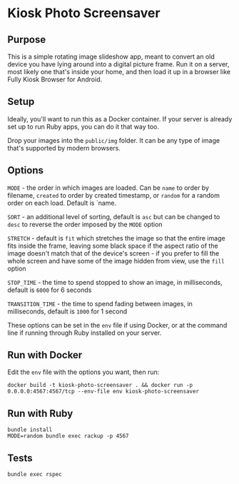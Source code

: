 # Kiosk Photo Screensaver

## Purpose

This is a simple rotating image slideshow app, meant to convert an old device you have lying around into a digital picture frame. Run it on a server, most likely one that's inside your home, and then load it up in a browser like Fully Kiosk Browser for Android.

## Setup

Ideally, you'll want to run this as a Docker container. If your server is already set up to run Ruby apps, you can do it that way too.

Drop your images into the `public/img` folder. It can be any type of image that's supported by modern browsers.

## Options

`MODE` - the order in which images are loaded. Can be `name` to order by filename, `created` to order by created timestamp, or `random` for a random order on each load. Default is `name.

`SORT` - an additional level of sorting, default is `asc` but can be changed to `desc` to reverse the order imposed by the `MODE` option

`STRETCH` - default is `fit` which stretches the image so that the entire image fits inside the frame, leaving some black space if the aspect ratio of the image doesn't match that of the device's screen - if you prefer to fill the whole screen and have some of the image hidden from view, use the `fill` option

`STOP_TIME` - the time to spend stopped to show an image, in milliseconds, default is `6000` for 6 seconds

`TRANSITION_TIME` - the time to spend fading between images, in milliseconds, default is `1000` for 1 second

These options can be set in the `env` file if using Docker, or at the command line if running through Ruby installed on your server.

## Run with Docker

Edit the `env` file with the options you want, then run:

```
docker build -t kiosk-photo-screensaver . && docker run -p 0.0.0.0:4567:4567/tcp --env-file env kiosk-photo-screensaver
```

## Run with Ruby

```
bundle install
MODE=random bundle exec rackup -p 4567
```

## Tests

`bundle exec rspec`
